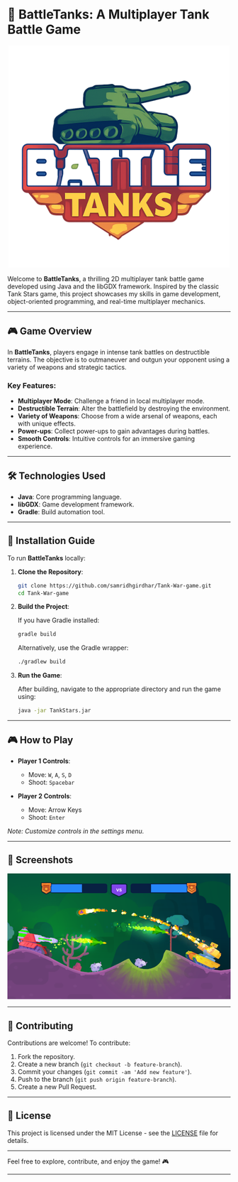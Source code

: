 

# 🚀 BattleTanks: A Multiplayer Tank Battle Game

<p align="center">
<center><img src="./assets/logo.png" width="500"/></center>
</p>

Welcome to **BattleTanks**, a thrilling 2D multiplayer tank battle game developed using Java and the libGDX framework. Inspired by the classic Tank Stars game, this project showcases my skills in game development, object-oriented programming, and real-time multiplayer mechanics.

---

## 🎮 Game Overview

In **BattleTanks**, players engage in intense tank battles on destructible terrains. The objective is to outmaneuver and outgun your opponent using a variety of weapons and strategic tactics.

### Key Features:

* **Multiplayer Mode**: Challenge a friend in local multiplayer mode.
* **Destructible Terrain**: Alter the battlefield by destroying the environment.
* **Variety of Weapons**: Choose from a wide arsenal of weapons, each with unique effects.
* **Power-ups**: Collect power-ups to gain advantages during battles.
* **Smooth Controls**: Intuitive controls for an immersive gaming experience.

---

## 🛠️ Technologies Used

* **Java**: Core programming language.
* **libGDX**: Game development framework.
* **Gradle**: Build automation tool.
---

## 🚀 Installation Guide

To run **BattleTanks** locally:

1. **Clone the Repository**:

   ```bash
   git clone https://github.com/samridhgirdhar/Tank-War-game.git
   cd Tank-War-game
   ```

2. **Build the Project**:

   If you have Gradle installed:

   ```bash
   gradle build
   ```

   Alternatively, use the Gradle wrapper:

   ```bash
   ./gradlew build
   ```

3. **Run the Game**:

   After building, navigate to the appropriate directory and run the game using:

   ```bash
   java -jar TankStars.jar
   ```

---

## 🎮 How to Play

* **Player 1 Controls**:

  * Move: `W`, `A`, `S`, `D`
  * Shoot: `Spacebar`

* **Player 2 Controls**:

  * Move: Arrow Keys
  * Shoot: `Enter`

*Note: Customize controls in the settings menu.*

---

## 📸 Screenshots
<center><img src="./assets/screenshot.jpeg" width="1000"/></center>

---

## 🧪 Contributing

Contributions are welcome! To contribute:

1. Fork the repository.
2. Create a new branch (`git checkout -b feature-branch`).
3. Commit your changes (`git commit -am 'Add new feature'`).
4. Push to the branch (`git push origin feature-branch`).
5. Create a new Pull Request.

---

## 📄 License

This project is licensed under the MIT License - see the [LICENSE](LICENSE) file for details.

---

Feel free to explore, contribute, and enjoy the game! 🎮

---
